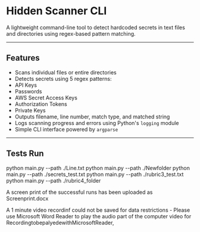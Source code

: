 # Hidden Scanner CLI

A lightweight command-line tool to detect hardcoded secrets in text files and directories using regex-based pattern matching.

---

##  Features

-  Scans individual files or entire directories
-  Detects secrets using 5 regex patterns:
  - API Keys
  - Passwords
  - AWS Secret Access Keys
  - Authorization Tokens
  - Private Keys
-  Outputs filename, line number, match type, and matched string
-  Logs scanning progress and errors using Python's `logging` module
-  Simple CLI interface powered by `argparse`

---

##  Tests Run
python main.py --path ./Line.txt
python main.py --path ./Newfolder
python main.py --path ./secrets_test.txt
python main.py --path ./rubric3_test.txt
python main.py --path ./rubric4_folder

A screen print of the successful runs has been uploaded as Screenprint.docx

A 1 minute video recordinf could not be saved for data restrictions - Please use Microsoft Word Reader to play the audio part of the computer video  for RecordingtobepalyedewithMicrosoftReader,

